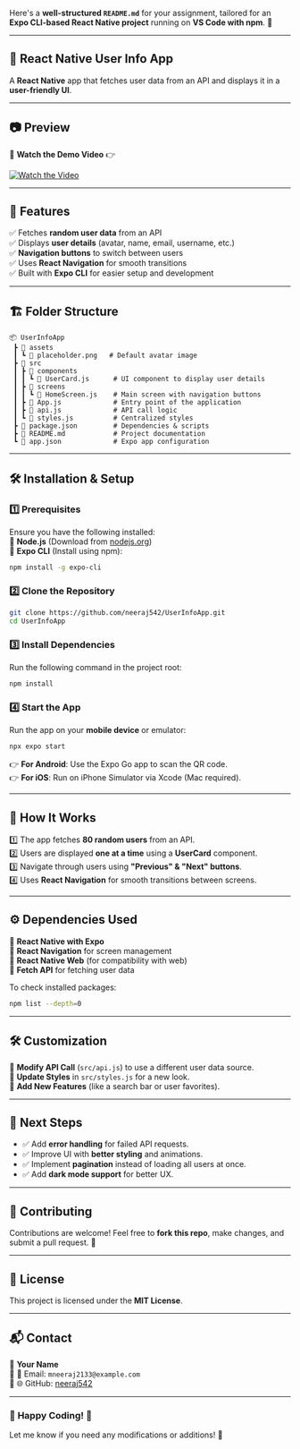 Here's a **well-structured `README.md`** for your assignment, tailored for an **Expo CLI-based React Native project** running on **VS Code with npm**. 🚀  

---

## 📌 **React Native User Info App**  
A **React Native** app that fetches user data from an API and displays it in a **user-friendly UI**.  

---

## 📷 **Preview**
🎥 **Watch the Demo Video** 👉 

[![Watch the Video](https://www.google.com/url?sa=i&url=https%3A%2F%2Fwww.sitepen.com%2Fblog%2Fdoing-more-with-expo-using-custom-native-code&psig=AOvVaw1mO01i5L7VSQV2mIl4yMeU&ust=1741843504892000&source=images&cd=vfe&opi=89978449&ved=0CBQQjRxqFwoTCLDli_3mg4wDFQAAAAAdAAAAABAE)](https://drive.google.com/file/d/1KXDrX37dNTE0qP9Bl8K3pNF6NUEOtxKg/view)


---

## 📜 **Features**
✅ Fetches **random user data** from an API  
✅ Displays **user details** (avatar, name, email, username, etc.)  
✅ **Navigation buttons** to switch between users  
✅ Uses **React Navigation** for smooth transitions  
✅ Built with **Expo CLI** for easier setup and development  

---

## 🏗 **Folder Structure**
```
📦 UserInfoApp
 ┣ 📂 assets
 ┃ ┗ 📜 placeholder.png   # Default avatar image
 ┣ 📂 src
 ┃ ┣ 📂 components
 ┃ ┃ ┗ 📜 UserCard.js      # UI component to display user details
 ┃ ┣ 📂 screens
 ┃ ┃ ┗ 📜 HomeScreen.js    # Main screen with navigation buttons
 ┃ ┣ 📜 App.js             # Entry point of the application
 ┃ ┣ 📜 api.js             # API call logic
 ┃ ┗ 📜 styles.js          # Centralized styles
 ┣ 📜 package.json         # Dependencies & scripts
 ┣ 📜 README.md            # Project documentation
 ┗ 📜 app.json             # Expo app configuration
```

---

## 🛠 **Installation & Setup**
### **1️⃣ Prerequisites**
Ensure you have the following installed:  
🔹 **Node.js** (Download from [nodejs.org](https://nodejs.org/))  
🔹 **Expo CLI** (Install using npm):  
```sh
npm install -g expo-cli
```

### **2️⃣ Clone the Repository**
```sh
git clone https://github.com/neeraj542/UserInfoApp.git
cd UserInfoApp
```

### **3️⃣ Install Dependencies**
Run the following command in the project root:  
```sh
npm install
```

### **4️⃣ Start the App**
Run the app on your **mobile device** or emulator:  
```sh
npx expo start
```
👉 **For Android**: Use the Expo Go app to scan the QR code.  
👉 **For iOS**: Run on iPhone Simulator via Xcode (Mac required).  

---

## 🚀 **How It Works**
1️⃣ The app fetches **80 random users** from an API.  
2️⃣ Users are displayed **one at a time** using a **UserCard** component.  
3️⃣ Navigate through users using **"Previous" & "Next" buttons**.  
4️⃣ Uses **React Navigation** for smooth transitions between screens.  

---

## ⚙️ **Dependencies Used**
📌 **React Native with Expo**  
📌 **React Navigation** for screen management  
📌 **React Native Web** (for compatibility with web)  
📌 **Fetch API** for fetching user data  

To check installed packages:  
```sh
npm list --depth=0
```

---

## 🛠 **Customization**
🔹 **Modify API Call** (`src/api.js`) to use a different user data source.  
🔹 **Update Styles** in `src/styles.js` for a new look.  
🔹 **Add New Features** (like a search bar or user favorites).  

---

## 🎯 **Next Steps**
- ✅ Add **error handling** for failed API requests.  
- ✅ Improve UI with **better styling** and animations.  
- ✅ Implement **pagination** instead of loading all users at once.  
- ✅ Add **dark mode support** for better UX.  

---

## 🤝 **Contributing**
Contributions are welcome! Feel free to **fork this repo**, make changes, and submit a pull request. 🚀  

---

## 📝 **License**
This project is licensed under the **MIT License**.  

---

## 📬 **Contact**
🔹 **Your Name**  
🔹 📧 Email: `mneeraj2133@example.com`  
🔹 🌐 GitHub: [neeraj542](https://github.com/neeraj542)  

---

### 🎉 **Happy Coding! 🚀**  
Let me know if you need any modifications or additions! 🎯
